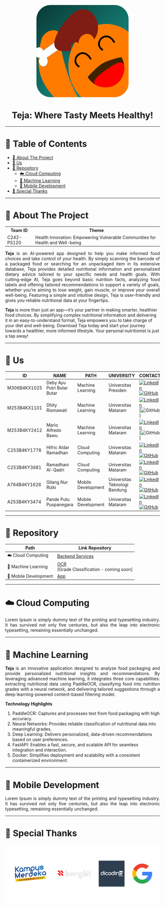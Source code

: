 <div align="center">
  <img src="https://github.com/Capstone-Project-C242-PS120/profile/blob/d1d34d8c679af63ea693d885b9d4fb1ec1db7331/assets/SiTeja_logo.png" alt="SiTeja Logo" width="300" />
  <h1>Teja: Where Tasty Meets Healthy!</h1>
</div>

---

# 📖 Table of Contents  
- [📘 About The Project](#-about-the-project)
- [👋 Us](#-us)
- [📂 Repository](#-repository)
  * [☁️ Cloud Computing](#-cloud-computing)
  * [🤖 Machine Learning](#-machine-learning)
  * [📱 Mobile Development](#-mobile-development)
- [🙏 Special Thanks](#-special-thanks)

---

# 📘 About The Project  
<table>
<tr>
<th>Team ID</th>
<th>Theme</th>
</tr>
<tr>
<td>C242-PS120</td>
<td>Health Innovation: Empowering Vulnerable Communities for Health and Well-being</td>
</tr>
</table>

<p align="justify">
<b>Teja</b> is an AI-powered app designed to help you make informed food choices and take control of your health. By simply scanning the barcode of a packaged food or searching for an unpackaged item in its extensive database, Teja provides detailed nutritional information and personalized dietary advice tailored to your specific needs and health goals. With cutting-edge AI, Teja goes beyond basic nutrition facts, analyzing food labels and offering tailored recommendations to support a variety of goals, whether you’re aiming to lose weight, gain muscle, or improve your overall well-being. Featuring a simple and intuitive design, Teja is user-friendly and gives you reliable nutritional data at your fingertips.

<b>Teja</b> is more than just an app—it’s your partner in making smarter, healthier food choices. By simplifying complex nutritional information and delivering it in an easy-to-understand format, Teja empowers you to take charge of your diet and well-being. Download Teja today and start your journey towards a healthier, more informed lifestyle. Your personal nutritionist is just a tap away!
</p>

---

# 👋 Us  
| ID          | NAME                     | PATH               | UNIVERSITY              | CONTACT                                                                                                                                      |  
|-------------|--------------------------|--------------------|-------------------------|----------------------------------------------------------------------------------------------------------------------------------------------|  
| M306B4KX1025 | Deby Ayu Putri Butar Butar | Machine Learning   | Universitas Presiden    | [![LinkedIn](https://img.shields.io/badge/LinkedIn-%230077B5.svg?style=flat-square&logo=linkedin&logoColor=white)](https://www.linkedin.com/in/debybutar/) [![GitHub](https://img.shields.io/badge/GitHub-100000?style=flat-square&logo=github&logoColor=white)](https://github.com/keiichiro05) |  
| M253B4KX1101 | Dhity Rismawati         | Machine Learning   | Universitas Mataram     | [![LinkedIn](https://img.shields.io/badge/LinkedIn-%230077B5.svg?style=flat-square&logo=linkedin&logoColor=white)](https://www.linkedin.com/in/dhity-rismawati-425a52211/) [![GitHub](https://img.shields.io/badge/GitHub-100000?style=flat-square&logo=github&logoColor=white)] |  
| M253B4KY2412 | Mario Alfredo Bawu       | Machine Learning   | Universitas Mataram     | [![LinkedIn](https://img.shields.io/badge/LinkedIn-%230077B5.svg?style=flat-square&logo=linkedin&logoColor=white)](https://www.linkedin.com/in/malba-mario/) [![GitHub](https://img.shields.io/badge/GitHub-100000?style=flat-square&logo=github&logoColor=white)] |  
| C253B4KY1778 | Hifric Aldar Ramadhan    | Cloud Computing    | Universitas Mataram     | [![LinkedIn](https://img.shields.io/badge/LinkedIn-%230077B5.svg?style=flat-square&logo=linkedin&logoColor=white)](https://www.linkedin.com/in/hifricaldar/) [![GitHub](https://img.shields.io/badge/GitHub-100000?style=flat-square&logo=github&logoColor=white)](https://github.com/HifricAldar) |  
| C253B4KY3681 | Ramadhani Al-Qadri       | Cloud Computing    | Universitas Mataram     | [![LinkedIn](https://img.shields.io/badge/LinkedIn-%230077B5.svg?style=flat-square&logo=linkedin&logoColor=white)](https://www.linkedin.com/in/ramalqd/) [![GitHub](https://img.shields.io/badge/GitHub-100000?style=flat-square&logo=github&logoColor=white)](https://github.com/RamaAlqdri) |  
| A764B4KY1626 | Gilang Nur Rizki         | Mobile Development | Universitas Teknologi Bandung | [![LinkedIn](https://img.shields.io/badge/LinkedIn-%230077B5.svg?style=flat-square&logo=linkedin&logoColor=white)](https://www.linkedin.com/in/gilang-nur-rizki/) [![GitHub](https://img.shields.io/badge/GitHub-100000?style=flat-square&logo=github&logoColor=white)](https://github.com/gilangnr) |  
| A253B4KY3474 | Pande Putu Puspanegara   | Mobile Development | Universitas Mataram     | [![LinkedIn](https://img.shields.io/badge/LinkedIn-%230077B5.svg?style=flat-square&logo=linkedin&logoColor=white)](https://www.linkedin.com/in/pande-puspanegara-7a8091279/) [![GitHub](https://img.shields.io/badge/GitHub-100000?style=flat-square&logo=github&logoColor=white)](https://github.com/Puspanegara20) |  

---

# 📂 Repository  
| Path               | Link Repository                                                                                                 |  
|--------------------|---------------------------------------------------------------------------------------------------------------|  
| ☁️ Cloud Computing | [Backend Services](https://github.com/Capstone-Project-C242-PS120/cloud-computing)                                |  
| 🤖 Machine Learning | [OCR](https://github.com/Capstone-Project-C242-PS120/machine-learning) <br> [Grade Classification - coming soon] |  
| 📱 Mobile Development | [App](https://github.com/Capstone-Project-C242-PS120/mobile-development)                                               |  

---

# ☁️ Cloud Computing 
<p align="justify">
  Lorem Ipsum is simply dummy text of the printing and typesetting industry. It has survived not only five centuries, but also the leap into electronic typesetting, remaining essentially unchanged.
</p>

---

# 🤖 Machine Learning
<p align="justify">
  <b>Teja</b> is an innovative application designed to analyze food packaging and provide personalized nutritional insights and recommendations. By leveraging advanced machine learning, it integrates three core capabilities: extracting nutritional data using PaddleOCR, classifying food into nutrition grades with a neural network, and delivering tailored suggestions through a deep learning-powered content-based filtering model.

<b>Technology Highlights</b>
1. PaddleOCR: Captures and processes text from food packaging with high accuracy.
2. Neural Networks: Provides reliable classification of nutritional data into meaningful grades.
3. Deep Learning: Delivers personalized, data-driven recommendations based on user preferences.
4. FastAPI: Enables a fast, secure, and scalable API for seamless integration and interaction.
5. Docker: Simplifies deployment and scalability with a consistent containerized environment.
</p>

---

# 📱 Mobile Development
<p align="justify">
  Lorem Ipsum is simply dummy text of the printing and typesetting industry. It has survived not only five centuries, but also the leap into electronic typesetting, remaining essentially unchanged.
</p>

---

# 🙏 Special Thanks  
<div align="center">
  <img src="https://github.com/Capstone-Project-C242-PS120/profile/blob/d1d34d8c679af63ea693d885b9d4fb1ec1db7331/assets/specialthanks.png" alt="Special Thanks" width="700" />
</div>
